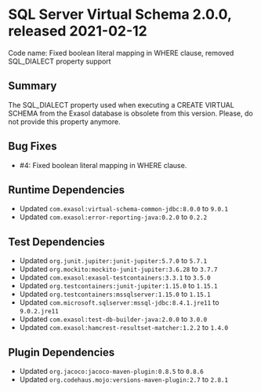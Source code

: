 # SQL Server Virtual Schema 2.0.0, released 2021-02-12

Code name: Fixed boolean literal mapping in WHERE clause, removed SQL_DIALECT property support

## Summary 

The SQL_DIALECT property used when executing a CREATE VIRTUAL SCHEMA from the Exasol database is obsolete from this version. 
Please, do not provide this property anymore.

## Bug Fixes

* #4: Fixed boolean literal mapping in WHERE clause.

## Runtime Dependencies

* Updated `com.exasol:virtual-schema-common-jdbc:8.0.0` to `9.0.1`
* Updated `com.exasol:error-reporting-java:0.2.0` to `0.2.2`

## Test Dependencies

* Updated `org.junit.jupiter:junit-jupiter:5.7.0` to `5.7.1`
* Updated `org.mockito:mockito-junit-jupiter:3.6.28` to `3.7.7`
* Updated `com.exasol:exasol-testcontainers:3.3.1` to `3.5.0`
* Updated `org.testcontainers:junit-jupiter:1.15.0` to `1.15.1`
* Updated `org.testcontainers:mssqlserver:1.15.0` to `1.15.1`
* Updated `com.microsoft.sqlserver:mssql-jdbc:8.4.1.jre11` to `9.0.2.jre11`
* Updated `com.exasol:test-db-builder-java:2.0.0` to `3.0.0`
* Updated `com.exasol:hamcrest-resultset-matcher:1.2.2` to `1.4.0` 

## Plugin Dependencies

* Updated `org.jacoco:jacoco-maven-plugin:0.8.5` to `0.8.6`
* Updated `org.codehaus.mojo:versions-maven-plugin:2.7` to `2.8.1`